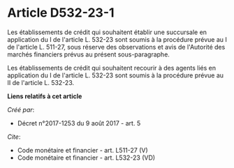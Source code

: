 # Article D532-23-1

Les établissements de crédit qui souhaitent établir une succursale en application du I de l'article L. 532-23 sont soumis à
la procédure prévue au I de l'article L. 511-27, sous réserve des observations et avis de l'Autorité des marchés financiers
prévus au présent sous-paragraphe.

Les établissements de crédit qui souhaitent recourir à des agents liés en application du I de l'article L. 532-23 sont soumis
à la procédure prévue au II de l'article L. 532-23.

**Liens relatifs à cet article**

_Créé par_:

  - Décret n°2017-1253 du 9 août 2017 - art. 5

_Cite_:

  - Code monétaire et financier - art. L511-27 (V)
  - Code monétaire et financier - art. L532-23 (VD)
